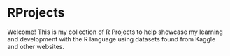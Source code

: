 # RProjects
Welcome! This is my collection of R Projects to help showcase my learning and development with the R language using datasets found from Kaggle and other websites.


